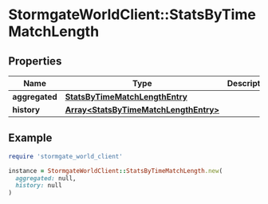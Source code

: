 # StormgateWorldClient::StatsByTimeMatchLength

## Properties

| Name | Type | Description | Notes |
| ---- | ---- | ----------- | ----- |
| **aggregated** | [**StatsByTimeMatchLengthEntry**](StatsByTimeMatchLengthEntry.md) |  |  |
| **history** | [**Array&lt;StatsByTimeMatchLengthEntry&gt;**](StatsByTimeMatchLengthEntry.md) |  |  |

## Example

```ruby
require 'stormgate_world_client'

instance = StormgateWorldClient::StatsByTimeMatchLength.new(
  aggregated: null,
  history: null
)
```

